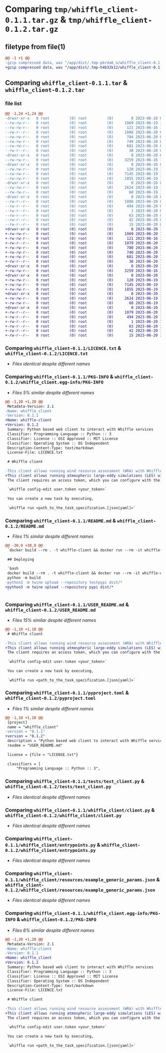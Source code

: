 # Comparing `tmp/whiffle_client-0.1.1.tar.gz` & `tmp/whiffle_client-0.1.2.tar.gz`

## filetype from file(1)

```diff
@@ -1 +1 @@
-gzip compressed data, was "/app/dist/.tmp-pbrda6_o/whiffle_client-0.1.1.tar", last modified: Tue Jun 20 09:50:51 2023, max compression
+gzip compressed data, was "/app/dist/.tmp-h4b32k12/whiffle_client-0.1.2.tar", last modified: Tue Jun 20 10:17:12 2023, max compression
```

## Comparing `whiffle_client-0.1.1.tar` & `whiffle_client-0.1.2.tar`

### file list

```diff
@@ -1,24 +1,24 @@
-drwxr-xr-x   0 root         (0) root         (0)        0 2023-06-20 09:50:51.000000 whiffle_client-0.1.1/
--rw-rw-r--   0 root         (0) root         (0)     1069 2023-06-19 14:25:24.000000 whiffle_client-0.1.1/LICENCE.txt
--rw-rw-r--   0 root         (0) root         (0)      121 2023-06-16 16:28:25.000000 whiffle_client-0.1.1/MANIFEST.in
--rw-r--r--   0 root         (0) root         (0)     1088 2023-06-20 09:50:51.000000 whiffle_client-0.1.1/PKG-INFO
--rw-rw-r--   0 root         (0) root         (0)      784 2023-06-20 07:37:38.000000 whiffle_client-0.1.1/README.md
--rw-rw-r--   0 root         (0) root         (0)      749 2023-06-20 07:58:24.000000 whiffle_client-0.1.1/USER_README.md
--rw-rw-r--   0 root         (0) root         (0)      681 2023-06-20 09:50:30.000000 whiffle_client-0.1.1/pyproject.toml
--rw-r--r--   0 root         (0) root         (0)       38 2023-06-20 09:50:51.000000 whiffle_client-0.1.1/setup.cfg
-drwxr-xr-x   0 root         (0) root         (0)        0 2023-06-20 09:50:51.000000 whiffle_client-0.1.1/tests/
--rw-rw-r--   0 root         (0) root         (0)     3259 2023-06-16 12:41:36.000000 whiffle_client-0.1.1/tests/test_client.py
-drwxr-xr-x   0 root         (0) root         (0)        0 2023-06-20 09:50:51.000000 whiffle_client-0.1.1/whiffle_client/
--rw-rw-r--   0 root         (0) root         (0)      120 2023-06-19 14:25:24.000000 whiffle_client-0.1.1/whiffle_client/__init__.py
--rw-rw-r--   0 root         (0) root         (0)     7145 2023-06-19 14:25:24.000000 whiffle_client-0.1.1/whiffle_client/client.py
--rw-rw-r--   0 root         (0) root         (0)     1855 2023-06-19 14:25:24.000000 whiffle_client-0.1.1/whiffle_client/entrypoints.py
-drwxr-xr-x   0 root         (0) root         (0)        0 2023-06-20 09:50:51.000000 whiffle_client-0.1.1/whiffle_client/resources/
--rw-rw-r--   0 root         (0) root         (0)     2624 2023-06-19 14:25:24.000000 whiffle_client-0.1.1/whiffle_client/resources/example_generic_params.json
--rw-rw-r--   0 root         (0) root         (0)       60 2023-06-19 14:25:24.000000 whiffle_client-0.1.1/whiffle_client/resources/whiffle_config.yaml
-drwxr-xr-x   0 root         (0) root         (0)        0 2023-06-20 09:50:51.000000 whiffle_client-0.1.1/whiffle_client.egg-info/
--rw-r--r--   0 root         (0) root         (0)     1088 2023-06-20 09:50:51.000000 whiffle_client-0.1.1/whiffle_client.egg-info/PKG-INFO
--rw-r--r--   0 root         (0) root         (0)      494 2023-06-20 09:50:51.000000 whiffle_client-0.1.1/whiffle_client.egg-info/SOURCES.txt
--rw-r--r--   0 root         (0) root         (0)        1 2023-06-20 09:50:51.000000 whiffle_client-0.1.1/whiffle_client.egg-info/dependency_links.txt
--rw-r--r--   0 root         (0) root         (0)       63 2023-06-20 09:50:51.000000 whiffle_client-0.1.1/whiffle_client.egg-info/entry_points.txt
--rw-r--r--   0 root         (0) root         (0)       42 2023-06-20 09:50:51.000000 whiffle_client-0.1.1/whiffle_client.egg-info/requires.txt
--rw-r--r--   0 root         (0) root         (0)       15 2023-06-20 09:50:51.000000 whiffle_client-0.1.1/whiffle_client.egg-info/top_level.txt
+drwxr-xr-x   0 root         (0) root         (0)        0 2023-06-20 10:17:12.000000 whiffle_client-0.1.2/
+-rw-rw-r--   0 root         (0) root         (0)     1069 2023-06-20 10:03:07.000000 whiffle_client-0.1.2/LICENCE.txt
+-rw-rw-r--   0 root         (0) root         (0)      121 2023-06-16 16:28:25.000000 whiffle_client-0.1.2/MANIFEST.in
+-rw-r--r--   0 root         (0) root         (0)     1079 2023-06-20 10:17:12.000000 whiffle_client-0.1.2/PKG-INFO
+-rw-rw-r--   0 root         (0) root         (0)      780 2023-06-20 10:06:11.000000 whiffle_client-0.1.2/README.md
+-rw-rw-r--   0 root         (0) root         (0)      740 2023-06-20 10:16:02.000000 whiffle_client-0.1.2/USER_README.md
+-rw-rw-r--   0 root         (0) root         (0)      681 2023-06-20 10:16:07.000000 whiffle_client-0.1.2/pyproject.toml
+-rw-r--r--   0 root         (0) root         (0)       38 2023-06-20 10:17:12.000000 whiffle_client-0.1.2/setup.cfg
+drwxr-xr-x   0 root         (0) root         (0)        0 2023-06-20 10:17:12.000000 whiffle_client-0.1.2/tests/
+-rw-rw-r--   0 root         (0) root         (0)     3259 2023-06-16 12:41:36.000000 whiffle_client-0.1.2/tests/test_client.py
+drwxr-xr-x   0 root         (0) root         (0)        0 2023-06-20 10:17:12.000000 whiffle_client-0.1.2/whiffle_client/
+-rw-rw-r--   0 root         (0) root         (0)      120 2023-06-19 14:25:24.000000 whiffle_client-0.1.2/whiffle_client/__init__.py
+-rw-rw-r--   0 root         (0) root         (0)     7145 2023-06-19 14:25:24.000000 whiffle_client-0.1.2/whiffle_client/client.py
+-rw-rw-r--   0 root         (0) root         (0)     1855 2023-06-19 14:25:24.000000 whiffle_client-0.1.2/whiffle_client/entrypoints.py
+drwxr-xr-x   0 root         (0) root         (0)        0 2023-06-20 10:17:12.000000 whiffle_client-0.1.2/whiffle_client/resources/
+-rw-rw-r--   0 root         (0) root         (0)     2624 2023-06-19 14:25:24.000000 whiffle_client-0.1.2/whiffle_client/resources/example_generic_params.json
+-rw-rw-r--   0 root         (0) root         (0)       60 2023-06-19 14:25:24.000000 whiffle_client-0.1.2/whiffle_client/resources/whiffle_config.yaml
+drwxr-xr-x   0 root         (0) root         (0)        0 2023-06-20 10:17:12.000000 whiffle_client-0.1.2/whiffle_client.egg-info/
+-rw-r--r--   0 root         (0) root         (0)     1079 2023-06-20 10:17:12.000000 whiffle_client-0.1.2/whiffle_client.egg-info/PKG-INFO
+-rw-r--r--   0 root         (0) root         (0)      494 2023-06-20 10:17:12.000000 whiffle_client-0.1.2/whiffle_client.egg-info/SOURCES.txt
+-rw-r--r--   0 root         (0) root         (0)        1 2023-06-20 10:17:12.000000 whiffle_client-0.1.2/whiffle_client.egg-info/dependency_links.txt
+-rw-r--r--   0 root         (0) root         (0)       63 2023-06-20 10:17:12.000000 whiffle_client-0.1.2/whiffle_client.egg-info/entry_points.txt
+-rw-r--r--   0 root         (0) root         (0)       42 2023-06-20 10:17:12.000000 whiffle_client-0.1.2/whiffle_client.egg-info/requires.txt
+-rw-r--r--   0 root         (0) root         (0)       15 2023-06-20 10:17:12.000000 whiffle_client-0.1.2/whiffle_client.egg-info/top_level.txt
```

### Comparing `whiffle_client-0.1.1/LICENCE.txt` & `whiffle_client-0.1.2/LICENCE.txt`

 * *Files identical despite different names*

### Comparing `whiffle_client-0.1.1/PKG-INFO` & `whiffle_client-0.1.2/whiffle_client.egg-info/PKG-INFO`

 * *Files 5% similar despite different names*

```diff
@@ -1,20 +1,20 @@
 Metadata-Version: 2.1
-Name: whiffle_client
-Version: 0.1.1
+Name: whiffle-client
+Version: 0.1.2
 Summary: Python based web client to interact with Whiffle services
 Classifier: Programming Language :: Python :: 3
 Classifier: License :: OSI Approved :: MIT License
 Classifier: Operating System :: OS Independent
 Description-Content-Type: text/markdown
 License-File: LICENCE.txt
 
 # Whiffle client
 
-This client allows running wind resource assessment (WRA) with Whiffle's GPU-resident, high-fidelity LES model <https://whiffle.nl/>. 
+This client allows running atmospheric large-eddy simulations (LES) with Whiffle's GPU-resident model <https://whiffle.nl/>. 
 The client requires an access token, which you can configure with the command line interface by executing,
 
 `whiffle config-edit user.token <your_token>`
 
 You can create a new task by executing,
 
 `whiffle run <path_to_the_task_specification.[json|yaml]>`
```

### Comparing `whiffle_client-0.1.1/README.md` & `whiffle_client-0.1.2/README.md`

 * *Files 1% similar despite different names*

```diff
@@ -30,9 +30,9 @@
 `docker build --rm . -t whiffle-client && docker run --rm -it whiffle-client bash`
 
 ## Deploying
 
 `bash
 docker build --rm . -t whiffle-client && docker run --rm -it whiffle-client bash
 python -m build
-python3 -m twine upload --repository testpypi dist/*
+python3 -m twine upload --repository pypi dist/*
 `
```

### Comparing `whiffle_client-0.1.1/USER_README.md` & `whiffle_client-0.1.2/USER_README.md`

 * *Files 15% similar despite different names*

```diff
@@ -1,10 +1,10 @@
 # Whiffle client
 
-This client allows running wind resource assessment (WRA) with Whiffle's GPU-resident, high-fidelity LES model <https://whiffle.nl/>. 
+This client allows running atmospheric large-eddy simulations (LES) with Whiffle's GPU-resident model <https://whiffle.nl/>. 
 The client requires an access token, which you can configure with the command line interface by executing,
 
 `whiffle config-edit user.token <your_token>`
 
 You can create a new task by executing,
 
 `whiffle run <path_to_the_task_specification.[json|yaml]>`
```

### Comparing `whiffle_client-0.1.1/pyproject.toml` & `whiffle_client-0.1.2/pyproject.toml`

 * *Files 1% similar despite different names*

```diff
@@ -1,10 +1,10 @@
 [project]
 name = "whiffle_client"
-version = "0.1.1"
+version = "0.1.2"
 description = "Python based web client to interact with Whiffle services"
 readme = "USER_README.md"
 
 license = {file = "LICENSE.txt"}
 
 classifiers = [
     "Programming Language :: Python :: 3",
```

### Comparing `whiffle_client-0.1.1/tests/test_client.py` & `whiffle_client-0.1.2/tests/test_client.py`

 * *Files identical despite different names*

### Comparing `whiffle_client-0.1.1/whiffle_client/client.py` & `whiffle_client-0.1.2/whiffle_client/client.py`

 * *Files identical despite different names*

### Comparing `whiffle_client-0.1.1/whiffle_client/entrypoints.py` & `whiffle_client-0.1.2/whiffle_client/entrypoints.py`

 * *Files identical despite different names*

### Comparing `whiffle_client-0.1.1/whiffle_client/resources/example_generic_params.json` & `whiffle_client-0.1.2/whiffle_client/resources/example_generic_params.json`

 * *Files identical despite different names*

### Comparing `whiffle_client-0.1.1/whiffle_client.egg-info/PKG-INFO` & `whiffle_client-0.1.2/PKG-INFO`

 * *Files 6% similar despite different names*

```diff
@@ -1,20 +1,20 @@
 Metadata-Version: 2.1
-Name: whiffle-client
-Version: 0.1.1
+Name: whiffle_client
+Version: 0.1.2
 Summary: Python based web client to interact with Whiffle services
 Classifier: Programming Language :: Python :: 3
 Classifier: License :: OSI Approved :: MIT License
 Classifier: Operating System :: OS Independent
 Description-Content-Type: text/markdown
 License-File: LICENCE.txt
 
 # Whiffle client
 
-This client allows running wind resource assessment (WRA) with Whiffle's GPU-resident, high-fidelity LES model <https://whiffle.nl/>. 
+This client allows running atmospheric large-eddy simulations (LES) with Whiffle's GPU-resident model <https://whiffle.nl/>. 
 The client requires an access token, which you can configure with the command line interface by executing,
 
 `whiffle config-edit user.token <your_token>`
 
 You can create a new task by executing,
 
 `whiffle run <path_to_the_task_specification.[json|yaml]>`
```


